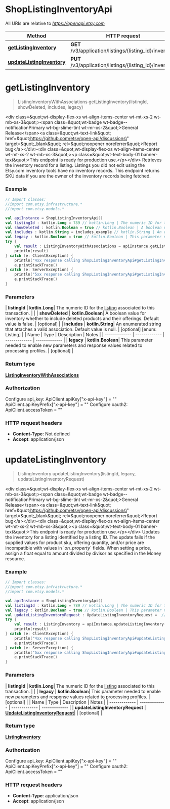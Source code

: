 # ShopListingInventoryApi

All URIs are relative to *https://openapi.etsy.com*

| Method | HTTP request | Description |
| ------------- | ------------- | ------------- |
| [**getListingInventory**](ShopListingInventoryApi.md#getListingInventory) | **GET** /v3/application/listings/{listing_id}/inventory |  |
| [**updateListingInventory**](ShopListingInventoryApi.md#updateListingInventory) | **PUT** /v3/application/listings/{listing_id}/inventory |  |


<a id="getListingInventory"></a>
# **getListingInventory**
> ListingInventoryWithAssociations getListingInventory(listingId, showDeleted, includes, legacy)



&lt;div class&#x3D;\&quot;wt-display-flex-xs wt-align-items-center wt-mt-xs-2 wt-mb-xs-3\&quot;&gt;&lt;span class&#x3D;\&quot;wt-badge wt-badge--notificationPrimary wt-bg-slime-tint wt-mr-xs-2\&quot;&gt;General Release&lt;/span&gt;&lt;a class&#x3D;\&quot;wt-text-link\&quot; href&#x3D;\&quot;https://github.com/etsy/open-api/discussions\&quot; target&#x3D;\&quot;_blank\&quot; rel&#x3D;\&quot;noopener noreferrer\&quot;&gt;Report bug&lt;/a&gt;&lt;/div&gt;&lt;div class&#x3D;\&quot;wt-display-flex-xs wt-align-items-center wt-mt-xs-2 wt-mb-xs-3\&quot;&gt;&lt;p class&#x3D;\&quot;wt-text-body-01 banner-text\&quot;&gt;This endpoint is ready for production use.&lt;/p&gt;&lt;/div&gt;  Retrieves the inventory record for a listing. Listings you did not edit using the Etsy.com inventory tools have no inventory records. This endpoint returns SKU data if you are the owner of the inventory records being fetched.

### Example
```kotlin
// Import classes:
//import com.etsy.infrastructure.*
//import com.etsy.models.*

val apiInstance = ShopListingInventoryApi()
val listingId : kotlin.Long = 789 // kotlin.Long | The numeric ID for the [listing](/documentation/reference#tag/ShopListing) associated to this transaction.
val showDeleted : kotlin.Boolean = true // kotlin.Boolean | A boolean value for inventory whether to include deleted products and their offerings. Default value is false.
val includes : kotlin.String = includes_example // kotlin.String | An enumerated string that attaches a valid association. Default value is null.
val legacy : kotlin.Boolean = true // kotlin.Boolean | This parameter needed to enable new parameters and response values related to processing profiles.
try {
    val result : ListingInventoryWithAssociations = apiInstance.getListingInventory(listingId, showDeleted, includes, legacy)
    println(result)
} catch (e: ClientException) {
    println("4xx response calling ShopListingInventoryApi#getListingInventory")
    e.printStackTrace()
} catch (e: ServerException) {
    println("5xx response calling ShopListingInventoryApi#getListingInventory")
    e.printStackTrace()
}
```

### Parameters
| **listingId** | **kotlin.Long**| The numeric ID for the [listing](/documentation/reference#tag/ShopListing) associated to this transaction. | |
| **showDeleted** | **kotlin.Boolean**| A boolean value for inventory whether to include deleted products and their offerings. Default value is false. | [optional] |
| **includes** | **kotlin.String**| An enumerated string that attaches a valid association. Default value is null. | [optional] [enum: Listing] |
| Name | Type | Description  | Notes |
| ------------- | ------------- | ------------- | ------------- |
| **legacy** | **kotlin.Boolean**| This parameter needed to enable new parameters and response values related to processing profiles. | [optional] |

### Return type

[**ListingInventoryWithAssociations**](ListingInventoryWithAssociations.md)

### Authorization


Configure api_key:
    ApiClient.apiKey["x-api-key"] = ""
    ApiClient.apiKeyPrefix["x-api-key"] = ""
Configure oauth2:
    ApiClient.accessToken = ""

### HTTP request headers

 - **Content-Type**: Not defined
 - **Accept**: application/json

<a id="updateListingInventory"></a>
# **updateListingInventory**
> ListingInventory updateListingInventory(listingId, legacy, updateListingInventoryRequest)



&lt;div class&#x3D;\&quot;wt-display-flex-xs wt-align-items-center wt-mt-xs-2 wt-mb-xs-3\&quot;&gt;&lt;span class&#x3D;\&quot;wt-badge wt-badge--notificationPrimary wt-bg-slime-tint wt-mr-xs-2\&quot;&gt;General Release&lt;/span&gt;&lt;a class&#x3D;\&quot;wt-text-link\&quot; href&#x3D;\&quot;https://github.com/etsy/open-api/discussions\&quot; target&#x3D;\&quot;_blank\&quot; rel&#x3D;\&quot;noopener noreferrer\&quot;&gt;Report bug&lt;/a&gt;&lt;/div&gt;&lt;div class&#x3D;\&quot;wt-display-flex-xs wt-align-items-center wt-mt-xs-2 wt-mb-xs-3\&quot;&gt;&lt;p class&#x3D;\&quot;wt-text-body-01 banner-text\&quot;&gt;This endpoint is ready for production use.&lt;/p&gt;&lt;/div&gt;  Updates the inventory for a listing identified by a listing ID. The update fails if the supplied values for product sku, offering quantity, and/or price are incompatible with values in &#x60;*_on_property_*&#x60; fields. When setting a price, assign a float equal to amount divided by divisor as specified in the Money resource.

### Example
```kotlin
// Import classes:
//import com.etsy.infrastructure.*
//import com.etsy.models.*

val apiInstance = ShopListingInventoryApi()
val listingId : kotlin.Long = 789 // kotlin.Long | The numeric ID for the [listing](/documentation/reference#tag/ShopListing) associated to this transaction.
val legacy : kotlin.Boolean = true // kotlin.Boolean | This parameter needed to enable new parameters and response values related to processing profiles.
val updateListingInventoryRequest : UpdateListingInventoryRequest =  // UpdateListingInventoryRequest | 
try {
    val result : ListingInventory = apiInstance.updateListingInventory(listingId, legacy, updateListingInventoryRequest)
    println(result)
} catch (e: ClientException) {
    println("4xx response calling ShopListingInventoryApi#updateListingInventory")
    e.printStackTrace()
} catch (e: ServerException) {
    println("5xx response calling ShopListingInventoryApi#updateListingInventory")
    e.printStackTrace()
}
```

### Parameters
| **listingId** | **kotlin.Long**| The numeric ID for the [listing](/documentation/reference#tag/ShopListing) associated to this transaction. | |
| **legacy** | **kotlin.Boolean**| This parameter needed to enable new parameters and response values related to processing profiles. | [optional] |
| Name | Type | Description  | Notes |
| ------------- | ------------- | ------------- | ------------- |
| **updateListingInventoryRequest** | [**UpdateListingInventoryRequest**](UpdateListingInventoryRequest.md)|  | [optional] |

### Return type

[**ListingInventory**](ListingInventory.md)

### Authorization


Configure api_key:
    ApiClient.apiKey["x-api-key"] = ""
    ApiClient.apiKeyPrefix["x-api-key"] = ""
Configure oauth2:
    ApiClient.accessToken = ""

### HTTP request headers

 - **Content-Type**: application/json
 - **Accept**: application/json

